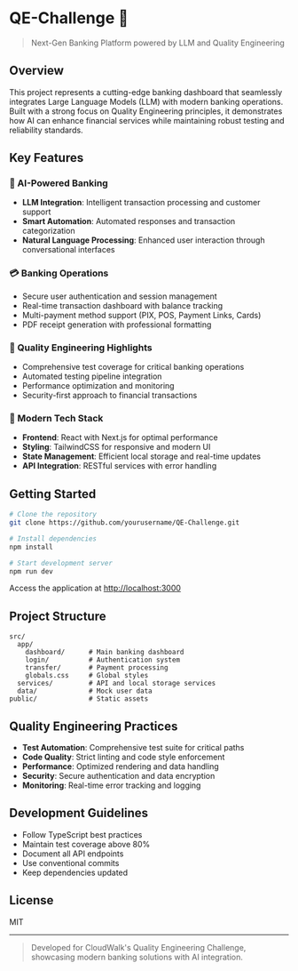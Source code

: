 # QE-Challenge 🚀

> Next-Gen Banking Platform powered by LLM and Quality Engineering

## Overview

This project represents a cutting-edge banking dashboard that seamlessly integrates Large Language Models (LLM) with modern banking operations. Built with a strong focus on Quality Engineering principles, it demonstrates how AI can enhance financial services while maintaining robust testing and reliability standards.

## Key Features

### 🤖 AI-Powered Banking
- **LLM Integration**: Intelligent transaction processing and customer support
- **Smart Automation**: Automated responses and transaction categorization
- **Natural Language Processing**: Enhanced user interaction through conversational interfaces

### 💳 Banking Operations
- Secure user authentication and session management
- Real-time transaction dashboard with balance tracking
- Multi-payment method support (PIX, POS, Payment Links, Cards)
- PDF receipt generation with professional formatting

### 🎯 Quality Engineering Highlights
- Comprehensive test coverage for critical banking operations
- Automated testing pipeline integration
- Performance optimization and monitoring
- Security-first approach to financial transactions

### 🎨 Modern Tech Stack
- **Frontend**: React with Next.js for optimal performance
- **Styling**: TailwindCSS for responsive and modern UI
- **State Management**: Efficient local storage and real-time updates
- **API Integration**: RESTful services with error handling

## Getting Started

```bash
# Clone the repository
git clone https://github.com/yourusername/QE-Challenge.git

# Install dependencies
npm install

# Start development server
npm run dev
```

Access the application at [http://localhost:3000](http://localhost:3000)

## Project Structure

```
src/
  app/
    dashboard/      # Main banking dashboard
    login/          # Authentication system
    transfer/       # Payment processing
    globals.css     # Global styles
  services/         # API and local storage services
  data/             # Mock user data
public/             # Static assets
```

## Quality Engineering Practices

- **Test Automation**: Comprehensive test suite for critical paths
- **Code Quality**: Strict linting and code style enforcement
- **Performance**: Optimized rendering and data handling
- **Security**: Secure authentication and data encryption
- **Monitoring**: Real-time error tracking and logging

## Development Guidelines

- Follow TypeScript best practices
- Maintain test coverage above 80%
- Document all API endpoints
- Use conventional commits
- Keep dependencies updated

## License

MIT

---

> Developed for CloudWalk's Quality Engineering Challenge, showcasing modern banking solutions with AI integration.
